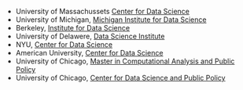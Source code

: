 - University of Massachussets [Center for Data Science](https://ds.cs.umass.edu/research/impact)
- University of Michigan, [Michigan Institute for Data Science](https://midas.umich.edu/)
- Berkeley, [Institute for Data Science](https://vcresearch.berkeley.edu/datascience)
- University of Delawere, [Data Science Institute](https://dsi.udel.edu/)
- NYU, [Center for Data Science](https://cds.nyu.edu/)
- American University, [Center for Data Science](https://www.american.edu/spa/data-science/)
- University of Chicago, [Master in Computational Analysis and Public Policy](https://capp.uchicago.edu/)
- University of Chicago, [Center for Data Science and Public Policy](https://dsapp.uchicago.edu/)
